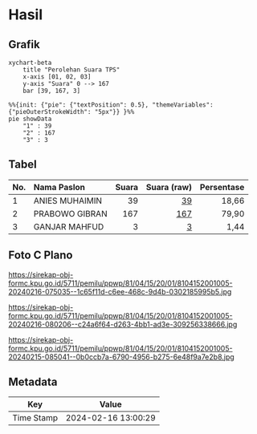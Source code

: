 # Hasil

## Grafik

```mermaid
xychart-beta
    title "Perolehan Suara TPS"
    x-axis [01, 02, 03]
    y-axis "Suara" 0 --> 167
    bar [39, 167, 3]
```

```mermaid
%%{init: {"pie": {"textPosition": 0.5}, "themeVariables": {"pieOuterStrokeWidth": "5px"}} }%%
pie showData
    "1" : 39
    "2" : 167
    "3" : 3
```

## Tabel

| No. | Nama Paslon    | Suara | Suara (raw) | Persentase |
|:--- |:-------------- | -----:| -----------:| ----------:|
| 1   | ANIES MUHAIMIN | 39    | [39][p-1]   | 18,66      |
| 2   | PRABOWO GIBRAN | 167   | [167][p-2]  | 79,90      |
| 3   | GANJAR MAHFUD  | 3     | [3][p-3]    | 1,44       |


[p-1]: https://github.com/gigit-pemilu/pemilu-2024-81-maluku/blob/main/pilpres/hitung-suara/sub/81-maluku/sub/04-buru/sub/15-lilialy/sub/2001-ubung/sub/005-tps/sub/paslon-1.txt
[p-2]: https://github.com/gigit-pemilu/pemilu-2024-81-maluku/blob/main/pilpres/hitung-suara/sub/81-maluku/sub/04-buru/sub/15-lilialy/sub/2001-ubung/sub/005-tps/sub/paslon-2.txt
[p-3]: https://github.com/gigit-pemilu/pemilu-2024-81-maluku/blob/main/pilpres/hitung-suara/sub/81-maluku/sub/04-buru/sub/15-lilialy/sub/2001-ubung/sub/005-tps/sub/paslon-3.txt

## Foto C Plano

https://sirekap-obj-formc.kpu.go.id/5711/pemilu/ppwp/81/04/15/20/01/8104152001005-20240216-075035--1c65f11d-c6ee-468c-9d4b-0302185995b5.jpg

https://sirekap-obj-formc.kpu.go.id/5711/pemilu/ppwp/81/04/15/20/01/8104152001005-20240216-080206--c24a6f64-d263-4bb1-ad3e-309256338666.jpg

https://sirekap-obj-formc.kpu.go.id/5711/pemilu/ppwp/81/04/15/20/01/8104152001005-20240215-085041--0b0ccb7a-6790-4956-b275-6e48f9a7e2b8.jpg


## Metadata

| Key        | Value               |
| ---------- | ------------------- |
| Time Stamp | 2024-02-16 13:00:29 |



